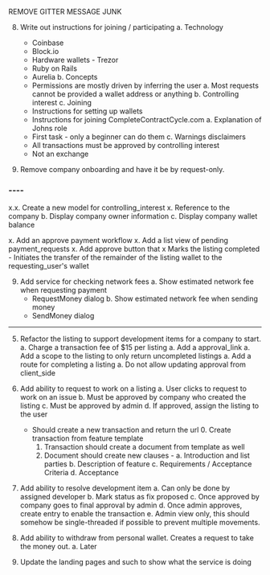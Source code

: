 REMOVE GITTER MESSAGE JUNK

8. Write out instructions for joining / participating
  a. Technology
    - Coinbase
    - Block.io
    - Hardware wallets - Trezor
    - Ruby on Rails
    - Aurelia
  b. Concepts
    - Permissions are mostly driven by inferring the user
      a. Most requests cannot be provided a wallet address or anything
      b. Controlling interest
  c. Joining
    - Instructions for setting up wallets
    - Instructions for joining CompleteContractCycle.com
      a. Explanation of Johns role
    - First task - only a beginner can do them
  c. Warnings disclaimers
    - All transactions must be approved by controlling interest
    - Not an exchange

6. Remove company onboarding and have it be by request-only.

### ----

x.x. Create a new model for controlling_interest
  x. Reference to the company
  b. Display company owner information
  c. Display company wallet balance

x. Add an approve payment workflow
  x. Add a list view of pending payment_requests
  x. Add approve button that
    x Marks the listing completed
    - Initiates the transfer of the remainder of the listing wallet to the requesting_user's wallet

9. Add service for checking network fees
  a. Show estimated network fee when requesting payment
    - RequestMoney dialog
  b. Show estimated network fee when sending money
    - SendMoney dialog

---

5. Refactor the listing to support development items for a company to start.
  a. Charge a transaction fee of $15 per listing
  a. Add a approval_link
  a. Add a scope to the listing to only return uncompleted listings
  a. Add a route for completing a listing
  a. Do not allow updating approval from client_side

7. Add ability to request to work on a listing
  a. User clicks to request to work on an issue
  b. Must be approved by company who created the listing
  c. Must be approved by admin
  d. If approved, assign the listing to the user
   - Should create a new transaction and return the url
      0. Create transaction from feature template
      1. Transaction should create a document from template as well
      2. Document should create new clauses -
        a. Introduction and list parties
        b. Description of feature
        c. Requirements / Acceptance Criteria
        d. Acceptance

8. Add ability to resolve development item
  a. Can only be done by assigned developer
  b. Mark status as fix proposed
  c. Once approved by company goes to final approval by admin
  d. Once admin approves, create entry to enable the transaction
  e. Admin view only, this should somehow be single-threaded if possible to prevent multiple movements.

4. Add ability to withdraw from personal wallet.  Creates a request to take the money out.
  a. Later
100. Update the landing pages and such to show what the service is doing
